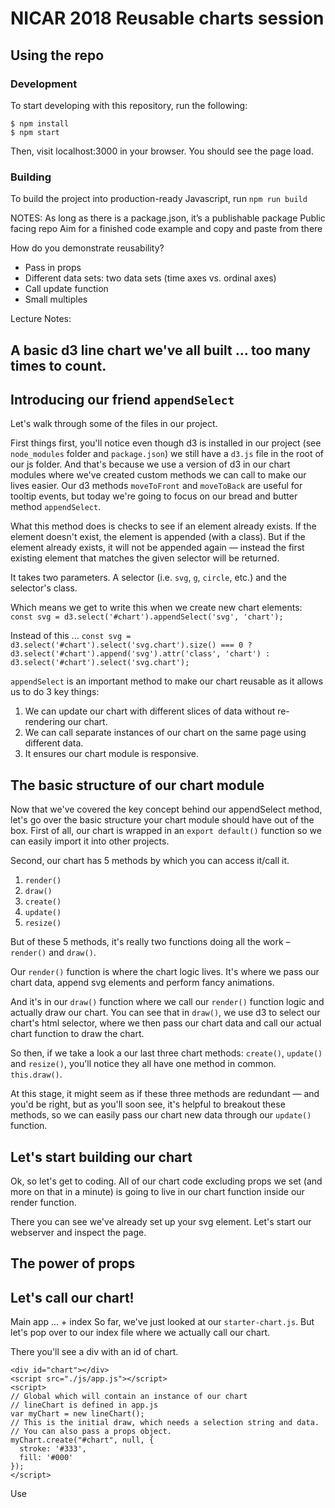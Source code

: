 # NICAR 2018 Reusable charts session

## Using the repo

### Development

To start developing with this repository, run the following:

```
$ npm install
$ npm start
```

Then, visit localhost:3000 in your browser. You should see the page load.

### Building

To build the project into production-ready Javascript, run `npm run build`

NOTES:
As long as there is a package.json, it’s a publishable package
Public facing repo
Aim for a finished code example and copy and paste from there

How do you demonstrate reusability?
- Pass in props
- Different data sets: two data sets (time axes vs. ordinal axes)
- Call update function
- Small multiples

Lecture Notes:
## A basic d3 line chart we've all built ... too many times to count.

## Introducing our friend `appendSelect`
Let's walk through some of the files in our project.

First things first, you'll notice even though d3 is installed in our project (see `node_modules` folder and `package.json`) we still have a `d3.js` file in the root of our js folder. And that's because we use a version of d3 in our chart modules where we've created custom methods we can call to make our lives easier. Our d3 methods `moveToFront` and `moveToBack` are useful for tooltip events, but today we're going to focus on our bread and butter method `appendSelect`.

What this method does is checks to see if an element already exists. If the element doesn't exist, the element is appended (with a class). But if the element already exists, it will not be appended again — instead the first existing element that matches the given selector will be returned.

It takes two parameters. A selector (i.e. `svg`, `g`, `circle`, etc.) and the selector's class.

Which means we get to write this when we create new chart elements:
`const svg = d3.select('#chart').appendSelect('svg', 'chart');`

Instead of this ...
`const svg = d3.select('#chart').select('svg.chart').size() === 0 ?
  d3.select('#chart').append('svg').attr('class', 'chart') :
  d3.select('#chart').select('svg.chart');`

`appendSelect` is an important method to make our chart reusable as it allows us to do 3 key things:
1. We can update our chart with different slices of data without re-rendering our chart.
2. We can call separate instances of our chart on the same page using different data.
3. It ensures our chart module is responsive.

## The basic structure of our chart module
Now that we've covered the key concept behind our appendSelect method, let's go over the basic structure your chart module should have out of the box. First of all, our chart is wrapped in an `export default()` function so we can easily import it into other projects.

Second, our chart has 5 methods by which you can access it/call it.
1. `render()`
2. `draw()`
3. `create()`
4. `update()`
5. `resize()`

But of these 5 methods, it's really two functions doing all the work – `render()` and `draw()`.

Our `render()` function is where the chart logic lives. It's where we pass our chart data, append svg elements and perform fancy animations.

And it's in our `draw()` function where we call our `render()` function logic and actually draw our chart. You can see that in `draw()`, we use d3 to select our chart's html selector, where we then pass our chart data and call our actual chart function to draw the chart.

So then, if we take a look a our last three chart methods: `create()`, `update()` and `resize()`, you'll notice they all have one method in common. `this.draw()`.

At this stage, it might seem as if these three methods are redundant — and you'd be right, but as you'll soon see, it's helpful to breakout these methods, so we can easily pass our chart new data through our `update()` function.

## Let's start building our chart
Ok, so let's get to coding. All of our chart code excluding props we set (and more on that in a minute) is going to live in our chart function inside our render function.

There you can see we've already set up your svg element. Let's start our webserver and inspect the page.

## The power of props

## Let's call our chart!
Main app ... + index
So far, we've just looked at our `starter-chart.js`. But let's pop over to our index file where we actually call our chart.

There you'll see a div with an id of chart.

```
<div id="chart"></div>
<script src="./js/app.js"></script>
<script>
// Global which will contain an instance of our chart
// lineChart is defined in app.js
var myChart = new lineChart();
// This is the initial draw, which needs a selection string and data.
// You can also pass a props object.
myChart.create("#chart", null, {
  stroke: '#333',
  fill: '#000'
});
</script>
```

Use
